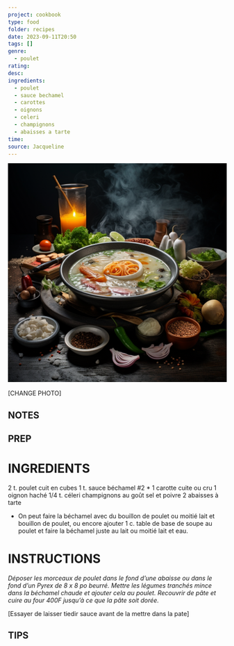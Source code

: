 ```yaml
---
project: cookbook
type: food
folder: recipes
date: 2023-09-11T20:50
tags: []
genre:
  - poulet
rating: 
desc: 
ingredients:
  - poulet
  - sauce bechamel
  - carottes
  - oignons
  - celeri
  - champignons
  - abaisses a tarte
time: 
source: Jacqueline
---
```


![IMAGE](_default.png)


[CHANGE PHOTO]


## NOTES




## PREP


# INGREDIENTS

2 t. poulet cuit en cubes
1 t. sauce béchamel #2 *
1 carotte cuite ou cru
1 oignon haché
1/4 t. céleri
champignons au goût
sel et poivre
2 abaisses à tarte

* On peut faire la béchamel avec du bouillon
de poulet ou moitié lait et bouillon de poulet,
ou encore ajouter 1 c. table de base de soupe
au poulet et faire la béchamel juste au lait
ou moitié lait et eau.

# INSTRUCTIONS

_Déposer les morceaux de poulet dans le fond_
_d’une abaisse ou dans le fond d’un Pyrex de_
_8 x 8 po beurré. Mettre les légumes tranchés_
_mince dans la béchamel chaude et ajouter_
_cela au poulet. Recouvrir de pâte et cuire au_
_four 400F jusqu’à ce que la pâte soit dorée._

[Essayer de laisser tiedir sauce avant de la mettre dans la pate]
## TIPS



